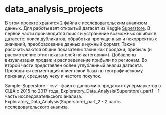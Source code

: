 # data_analysis_projects
В этом проекте хранятся 2 файла с исследовательским анализом данных. Для работы взят открытый датасет из Kaggle [Superstore](https://www.kaggle.com/code/zhukovoleksiy/superstore-dataset-complete-analysis-plotly/input?select=Sample+-+Superstore.csv).
В первой части производится поиск и устранение возможных ошибок в датасете: поиск дубликатов, обработка пропущенных и некорректных значений, преобразование данных в нужный формат. Также рассчитываются общие показатели: такие как продажи, прибыль (и рассмотрение этих показателей по категориям). Добавлены визуализация продаж и распределение прибыли по регионам.
Во второй части представлен более углубленный анализ датасета. Проводится сегментация клиентской базы по географическому признаку, среднему чеку и частоте покупок.

Sample-Superstore - csv - файл с данными о продажах супермаркетов в США с 2015 по 2017 года.
Exploratory_Data_Analysis(Superstore)_part1 - 1 часть исследовательского анализа.
Exploratory_Data_Analysis(Superstore)_part_2 - 2 часть исследовательского анализа.
